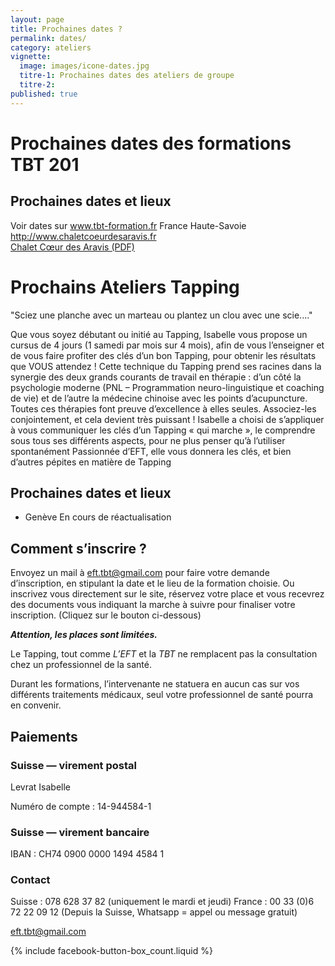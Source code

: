 ```yaml
---
layout: page
title: Prochaines dates ?
permalink: dates/
category: ateliers
vignette:
  image: images/icone-dates.jpg
  titre-1: Prochaines dates des ateliers de groupe
  titre-2:
published: true
---
```



# Prochaines dates des formations TBT 201

## Prochaines dates et lieux

Voir dates sur www.tbt-formation.fr
France  Haute-Savoie<br/><http://www.chaletcoeurdesaravis.fr><br/>[Chalet Cœur des Aravis (PDF)](http://eft-tbt.com/fichiers/chalet-coeur-des-aravis.pdf)




# Prochains Ateliers Tapping
"Sciez une planche avec un marteau ou plantez un clou avec une scie...."

Que vous soyez débutant ou initié au Tapping, Isabelle vous propose un cursus de  4 jours (1 samedi par mois sur 4 mois), afin de vous l’enseigner et de vous faire profiter des clés d’un bon Tapping, pour obtenir les résultats que VOUS attendez ! 
Cette technique du Tapping prend ses racines dans la synergie des deux grands courants de travail en thérapie : d’un côté la psychologie moderne (PNL – Programmation neuro-linguistique et coaching de vie) et de l’autre la médecine chinoise avec les points d’acupuncture. Toutes ces thérapies font preuve d’excellence à elles seules. Associez-les conjointement, et cela devient très puissant !
Isabelle a choisi de s’appliquer à vous communiquer les clés d’un Tapping « qui marche », le comprendre sous tous ses différents aspects, pour ne plus penser qu’à l’utiliser spontanément 
Passionnée d’EFT, elle vous donnera les clés, et bien d’autres pépites en matière de Tapping 


## Prochaines dates et lieux

- Genève 
En cours de réactualisation


## Comment s’inscrire ?

Envoyez un mail à <eft.tbt@gmail.com> pour faire votre demande d’inscription, en stipulant la date et le lieu de la formation choisie.
Ou inscrivez vous directement sur le site, réservez votre place et vous recevrez des documents vous indiquant la marche à suivre pour finaliser votre inscription. (Cliquez sur le bouton ci-dessous)


***Attention, les places sont limitées.***

Le Tapping, tout comme *L’EFT* et la *TBT* ne remplacent pas la consultation chez un professionnel de la santé.

Durant les formations, l’intervenante ne statuera en aucun cas sur vos différents traitements médicaux, seul votre professionnel de santé pourra en convenir.



## Paiements

### Suisse — virement postal

Levrat Isabelle

Numéro de compte : 14-944584-1


### Suisse — virement bancaire

IBAN : CH74 0900 0000 1494 4584 1



### Contact

<i class="fa fa-mobile"></i> Suisse : 078 628 37 82 (uniquement le mardi et jeudi)
<i class="fa fa-mobile"></i> France : 00 33 (0)6 72 22 09 12 (Depuis la Suisse, Whatsapp = appel ou message gratuit)

<eft.tbt@gmail.com>


{% include facebook-button-box_count.liquid %}
